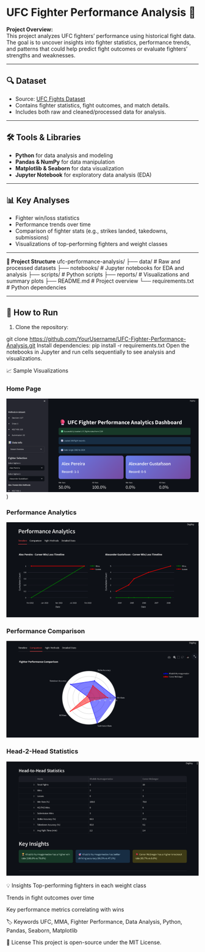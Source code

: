 # UFC Fighter Performance Analysis 🥊

**Project Overview:**  
This project analyzes UFC fighters’ performance using historical fight data. The goal is to uncover insights into fighter statistics, performance trends, and patterns that could help predict fight outcomes or evaluate fighters’ strengths and weaknesses.

---

## 🔍 Dataset
- Source: [UFC Fights Dataset](https://www.kaggle.com/datasets)  
- Contains fighter statistics, fight outcomes, and match details.  
- Includes both raw and cleaned/processed data for analysis.  

---

## 🛠 Tools & Libraries
- **Python** for data analysis and modeling  
- **Pandas & NumPy** for data manipulation  
- **Matplotlib & Seaborn** for data visualization  
- **Jupyter Notebook** for exploratory data analysis (EDA)  

---

## 📊 Key Analyses
- Fighter win/loss statistics  
- Performance trends over time  
- Comparison of fighter stats (e.g., strikes landed, takedowns, submissions)  
- Visualizations of top-performing fighters and weight classes  

---

**📝 Project Structure**
ufc-performance-analysis/
├── data/                 # Raw and processed datasets
├── notebooks/            # Jupyter notebooks for EDA and analysis
├── scripts/              # Python scripts
├── reports/              # Visualizations and summary plots
├── README.md             # Project overview
└── requirements.txt      # Python dependencies


---
## 🚀 How to Run
1. Clone the repository:  

git clone https://github.com/YourUsername/UFC-Fighter-Performance-Analysis.git
Install dependencies:
pip install -r requirements.txt
Open the notebooks in Jupyter and run cells sequentially to see analysis and visualizations.

📈 Sample Visualizations

### Home Page
![Home Page](https://github.com/huzaif-ulla-khan/UFC-Fighter-Performance-Analysis/blob/main/screenshots/HomePage.png))

### Performance Analytics
![Performance Analytics](https://github.com/huzaif-ulla-khan/UFC-Fighter-Performance-Analysis/blob/main/screenshots/performance_analytics.png)

### Performance Comparison
![Performance Comparison](https://github.com/huzaif-ulla-khan/UFC-Fighter-Performance-Analysis/blob/main/screenshots/performance_comparison.png)

### Head-2-Head Statistics
![Head-2-Head Statistics](https://github.com/huzaif-ulla-khan/UFC-Fighter-Performance-Analysis/blob/main/screenshots/H2H-statistics.png)

💡 Insights
Top-performing fighters in each weight class

Trends in fight outcomes over time

Key performance metrics correlating with wins

🏷 Keywords
UFC, MMA, Fighter Performance, Data Analysis, Python, Pandas, Seaborn, Matplotlib

📄 License
This project is open-source under the MIT License.
